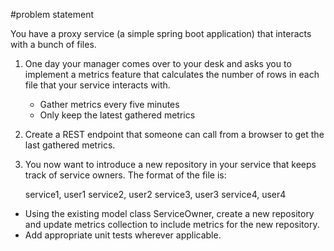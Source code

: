 #problem statement

You have a proxy service (a simple spring boot application) that interacts with a bunch of files.

1) One day your manager comes over to your desk and asks you to implement a metrics feature that calculates the number 
of rows in each file that your service interacts with.
    - Gather metrics every five minutes
    - Only keep the latest gathered metrics

2) Create a REST endpoint that someone can call from a browser to get the last gathered metrics.

3) You now want to introduce a new repository in your service that keeps track of service owners. The format of the file
is:

    service1, user1
    service2, user2
    service3, user3
    service4, user4
    
- Using the existing model class ServiceOwner, create a new repository and update metrics collection to include metrics
for the new repository.
- Add appropriate unit tests wherever applicable.

